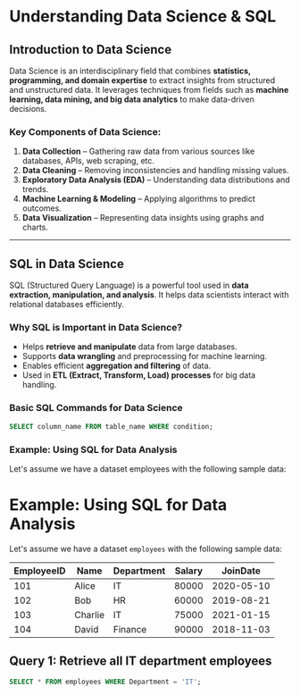 # Understanding Data Science & SQL

## Introduction to Data Science
Data Science is an interdisciplinary field that combines **statistics, programming, and domain expertise** to extract insights from structured and unstructured data. It leverages techniques from fields such as **machine learning, data mining, and big data analytics** to make data-driven decisions.

### Key Components of Data Science:
1. **Data Collection** – Gathering raw data from various sources like databases, APIs, web scraping, etc.
2. **Data Cleaning** – Removing inconsistencies and handling missing values.
3. **Exploratory Data Analysis (EDA)** – Understanding data distributions and trends.
4. **Machine Learning & Modeling** – Applying algorithms to predict outcomes.
5. **Data Visualization** – Representing data insights using graphs and charts.

---

## SQL in Data Science
SQL (Structured Query Language) is a powerful tool used in **data extraction, manipulation, and analysis**. It helps data scientists interact with relational databases efficiently.

### Why SQL is Important in Data Science?
- Helps **retrieve and manipulate** data from large databases.
- Supports **data wrangling** and preprocessing for machine learning.
- Enables efficient **aggregation and filtering** of data.
- Used in **ETL (Extract, Transform, Load) processes** for big data handling.

### Basic SQL Commands for Data Science
```sql
SELECT column_name FROM table_name WHERE condition;
```
### Example: Using SQL for Data Analysis
Let's assume we have a dataset employees with the following sample data:

# Example: Using SQL for Data Analysis

Let's assume we have a dataset `employees` with the following sample data:

| EmployeeID | Name   | Department | Salary | JoinDate   |
|------------|--------|------------|--------|------------|
| 101        | Alice  | IT         | 80000  | 2020-05-10 |
| 102        | Bob    | HR         | 60000  | 2019-08-21 |
| 103        | Charlie| IT         | 75000  | 2021-01-15 |
| 104        | David  | Finance    | 90000  | 2018-11-03 |

## Query 1: Retrieve all IT department employees

```sql
SELECT * FROM employees WHERE Department = 'IT';
```

